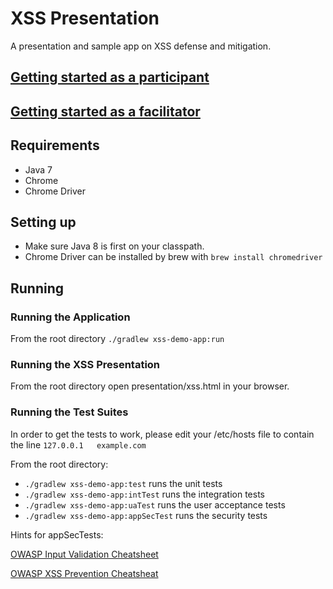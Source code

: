 # XSS Presentation #

A presentation and sample app on XSS defense and mitigation.

## [Getting started as a participant](readme-participant.md)

## [Getting started as a facilitator](readme-facilitator.md)

## Requirements ##
- Java 7
- Chrome
- Chrome Driver

## Setting up ##
- Make sure Java 8 is first on your classpath.
- Chrome Driver can be installed by brew with `brew install chromedriver`

## Running ##

### Running the Application ###
From the root directory `./gradlew xss-demo-app:run`

### Running the XSS Presentation ###
From the root directory open presentation/xss.html in your browser.

### Running the Test Suites ###
In order to get the tests to work, please edit your /etc/hosts file to contain the line
`127.0.0.1   example.com`

From the root directory:
- `./gradlew xss-demo-app:test` runs the unit tests
- `./gradlew xss-demo-app:intTest` runs the integration tests
- `./gradlew xss-demo-app:uaTest` runs the user acceptance tests
- `./gradlew xss-demo-app:appSecTest` runs the security tests

Hints for appSecTests:

[OWASP Input Validation Cheatsheet](https://www.owasp.org/index.php/Input_Validation_Cheat_Sheet)

[OWASP XSS Prevention Cheatsheat](https://www.owasp.org/index.php/XSS_%28Cross_Site_Scripting%29_Prevention_Cheat_Sheet)
